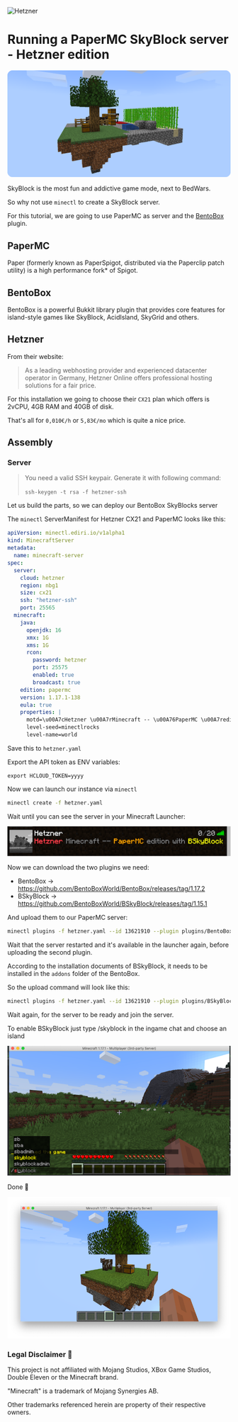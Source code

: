 ![Hetzner](https://img.shields.io/badge/hetzner-d50c2d?style=for-the-badge&logo=hetzner&logoColor=white)

# Running a PaperMC SkyBlock server - Hetzner edition

![img.png](skyblock/img.png)

SkyBlock is the most fun and addictive game mode, next to BedWars.

So why not use `minectl` to create a SkyBlock server.

For this tutorial, we are going to use PaperMC as server and the [BentoBox](https://github.com/BentoBoxWorld/BentoBox)
plugin.

## PaperMC

Paper (formerly known as PaperSpigot, distributed via the Paperclip patch utility) is a high performance fork* of
Spigot.

## BentoBox

BentoBox is a powerful Bukkit library plugin that provides core features for island-style games like SkyBlock,
AcidIsland, SkyGrid and others.

## Hetzner

From their website:

> As a leading webhosting provider and experienced datacenter operator in Germany, Hetzner Online offers professional hosting solutions for a fair price.

For this installation we going to choose their `CX21` plan which offers is 2vCPU, 4GB RAM and 40GB of disk.

That's all for `0,010€/h` or `5,83€/mo` which is quite a nice price.

## Assembly

### Server

> You need a valid SSH keypair. Generate it with following command:
>
> `ssh-keygen -t rsa -f hetzner-ssh`

Let us build the parts, so we can deploy our BentoBox SkyBlocks server

The `minectl` ServerManifest for Hetzner CX21 and PaperMC looks like this:

```yaml
apiVersion: minectl.ediri.io/v1alpha1
kind: MinecraftServer
metadata:
  name: minecraft-server
spec:
  server:
    cloud: hetzner
    region: nbg1
    size: cx21
    ssh: "hetzner-ssh"
    port: 25565
  minecraft:
    java:
      openjdk: 16
      xmx: 1G
      xms: 1G
      rcon:
        password: hetzner
        port: 25575
        enabled: true
        broadcast: true
    edition: papermc
    version: 1.17.1-138
    eula: true
    properties: |
      motd=\u00A7cHetzner \u00A7rMinecraft -- \u00A76PaperMC \u00A7redition with \u00A7eBSkyBlock
      level-seed=minectlrocks
      level-name=world
```

Save this to `hetzner.yaml`

Export the API token as ENV variables:

```
export HCLOUD_TOKEN=yyyy
```

Now we can launch our instance via `minectl`

```bash
minectl create -f hetzner.yaml
```

Wait until you can see the server in your Minecraft Launcher:

![img_1.png](skyblock/img_1.png)

Now we can download the two plugins we need:

- BentoBox -> https://github.com/BentoBoxWorld/BentoBox/releases/tag/1.17.2
- BSkyBlock -> https://github.com/BentoBoxWorld/BSkyBlock/releases/tag/1.15.1

And upload them to our PaperMC server:

```bash
minectl plugins -f hetzner.yaml --id 13621910 --plugin plugins/BentoBox-1.17.2.jar --destination /minecraft/plugins
```

Wait that the server restarted and it's available in the launcher again, before uploading the second plugin.

According to the installation documents of BSkyBlock, it needs to be installed in the `addons` folder of the BentoBox.

So the upload command will look like this:

```bash
minectl plugins -f hetzner.yaml --id 13621910 --plugin plugins/BSkyBlock-1.15.1.jar --destination /minecraft/plugins/BentoBox/addons/
```

Wait again, for the server to be ready and join the server.

To enable BSkyBlock just type /skyblock in the ingame chat and choose an island

![img_2.png](skyblock/img_2.png)

Done 🎊 

![img_4.png](skyblock/img_4.png)

### Legal Disclaimer 👮

This project is not affiliated with Mojang Studios, XBox Game Studios, Double Eleven or the Minecraft brand.

"Minecraft" is a trademark of Mojang Synergies AB.

Other trademarks referenced herein are property of their respective owners.
